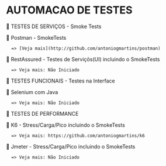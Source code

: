 # AUTOMACAO DE TESTES

🚀 TESTES DE SERVIÇOS - Smoke Tests 

   🔖 Postman - SmokeTests
      
      => [Veja mais](http://github.com/antoniogmartins/postman)

   🔖 RestAssured - Testes de Serviçõs(UI) incluindo o SmokeTests

      => Veja mais: Não Iniciado

🚀 TESTES FUNCIONAIS - Testes na Interface 

   🔖 Selenium com Java
   
      => Veja mais: Não Iniciado
  
🚀 TESTES DE PERFORMANCE

   🔖 K6 - Stress/Carga/Pico incluindo o SmokeTests

      => Veja mais: https://github.com/antoniogmartins/k6

   🔖 Jmeter - Stress/Carga/Pico incluindo o SmokeTests
   
      => Veja mais: Não Iniciado

